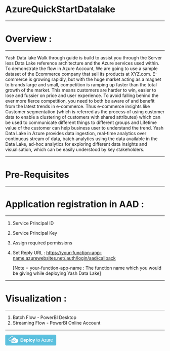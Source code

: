 # AzureQuickStartDatalake

--------------------------------------------------------------------------
# Overview :
--------------------------------------------------------------------------

Yash Data lake Walk through guide is build to assist you through the Server less Data Lake reference architecture and the Azure services used within. To demonstrate the flow in Azure Account, We are going to use a sample dataset of the Ecommerce company that sell its products at XYZ.com. E-commerce is growing rapidly, but with the huge market acting as a magnet to brands large and small, competition is ramping up faster than the total growth of the market. This means customers are harder to win, easier to lose and fussier on price and user experience. To avoid falling behind the ever more fierce competition, you need to both be aware of and benefit from the latest trends in e-commerce. Thus e-commerce insights like Customer segmentation (which is referred as the process of using customer data to enable a clustering of customers with shared attributes) which can be used to communicate different things to different groups and Lifetime value of the customer can help business user to understand the trend. Yash Data Lake in Azure provides data ingestion, real-time analytics over continuous stream of data, batch analytics using the data available in the Data Lake, ad-hoc analytics for exploring different data insights and visualisation, which can be easily understood by key stakeholders.

--------------------------------------------------------------------------
# Pre-Requisites
--------------------------------------------------------------------------
# Application registration in AAD :
--------------------------------------------------------------------------
1. Service Principal ID
2. Service Principal Key
3. Assign required permissions
4. Set Reply URL :
	https://your-function-app-name.azurewebsites.net/.auth/login/aad/callback
	
	[Note = your-function-app-name : The function name which you would be giving while deploying Yash Data Lake]
	
--------------------------------------------------------------------------
# Visualization :
--------------------------------------------------------------------------
1. Batch Flow - PowerBI Desktop
2. Streaming Flow - PowerBI Online Account
--------------------------------------------------------------------------
<a href="https://portal.azure.com/#create/Microsoft.Template/uri/https%3A%2F%2Fraw.githubusercontent.com%2FKuldeepShikhare%2FAzureQuickStartDatalake%2Fdevelop%2FazureDeploy.json" target="_blank">
<img src="https://raw.githubusercontent.com/Azure/azure-quickstart-templates/master/1-CONTRIBUTION-GUIDE/images/deploytoazure.png"/>
</a>
